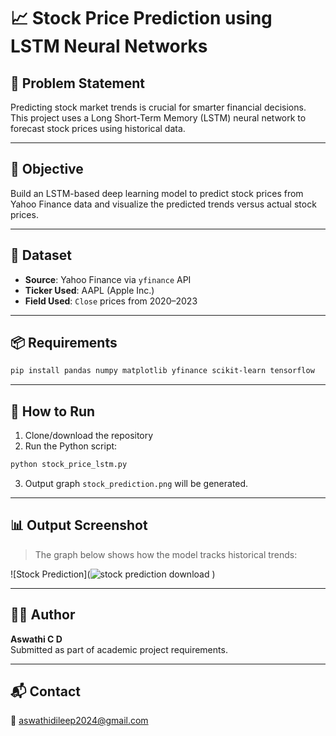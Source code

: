 # 📈 Stock Price Prediction using LSTM Neural Networks

## 🧠 Problem Statement
Predicting stock market trends is crucial for smarter financial decisions. This project uses a Long Short-Term Memory (LSTM) neural network to forecast stock prices using historical data.

---

## 🎯 Objective
Build an LSTM-based deep learning model to predict stock prices from Yahoo Finance data and visualize the predicted trends versus actual stock prices.

---

## 📁 Dataset
- **Source**: Yahoo Finance via `yfinance` API  
- **Ticker Used**: AAPL (Apple Inc.)  
- **Field Used**: `Close` prices from 2020–2023  

---

## 📦 Requirements

```bash
pip install pandas numpy matplotlib yfinance scikit-learn tensorflow
```

---

## 🚀 How to Run

1. Clone/download the repository  
2. Run the Python script:

```bash
python stock_price_lstm.py
```

3. Output graph `stock_prediction.png` will be generated.

---

## 📊 Output Screenshot

> The graph below shows how the model tracks historical trends:

![Stock Prediction](![stock prediction download](https://github.com/user-attachments/assets/05590663-ace3-4b66-a9ca-af1da29493ed)
)

---

## 👩‍💻 Author
**Aswathi C D**  
Submitted as part of academic project requirements.

---

## 📬 Contact  
📧 aswathidileep2024@gmail.com

